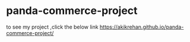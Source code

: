 # panda-commerce-project
to see my project ,click the below link
https://akikrehan.github.io/panda-commerce-project/
